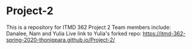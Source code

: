 # Project-2
This is a repository for ITMD 362 Project 2
Team members include: Danalee, Nam and Yulia
Live link to Yulia's forked repo: https://itmd-362-spring-2020-thonippara.github.io/Project-2/

